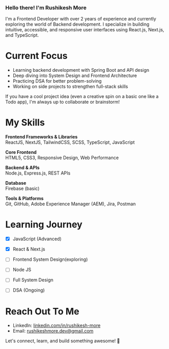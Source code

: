 ### Hello there! I'm Rushikesh More

I'm a Frontend Developer with over 2 years of experience and currently exploring the world of Backend development. I specialize in building intuitive, accessible, and responsive user interfaces using React.js, Next.js, and TypeScript.

# Current Focus
- Learning backend development with Spring Boot and API design
- Deep diving into System Design and Frontend Architecture
- Practicing DSA for better problem-solving
- Working on side projects to strengthen full-stack skills

If you have a cool project idea (even a creative spin on a basic one like a Todo app), I'm always up to collaborate or brainstorm!



# My Skills

**Frontend Frameworks & Libraries**  
ReactJS, NextJS, TailwindCSS, SCSS, TypeScript, JavaScript

**Core Frontend**  
HTML5, CSS3, Responsive Design, Web Performance

**Backend & APIs**  
Node.js, Express.js, REST APIs

**Database**  
Firebase (basic)

**Tools & Platforms**  
Git, GitHub, Adobe Experience Manager (AEM), Jira, Postman



# Learning Journey
- [x] JavaScript (Advanced)
- [x] React & Next.js
- [ ] Frontend System Design(exploring)
- [ ] Node JS
- [ ] Full System Design
- [ ] DSA (Ongoing)



# Reach Out To Me
- LinkedIn: [linkedin.com/in/rushikesh-more](https://www.linkedin.com/in/rushikesh-more)
- Email: [rushikeshmore.dev@gmail.com](mailto:rushikeshmore.dev@gmail.com)

Let's connect, learn, and build something awesome! 🚀

